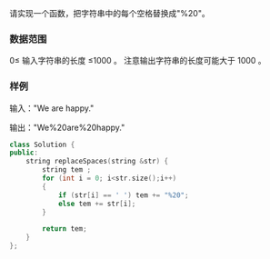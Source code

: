 请实现一个函数，把字符串中的每个空格替换成"%20"。

### 数据范围
0≤
 输入字符串的长度 ≤1000
。
注意输出字符串的长度可能大于 1000
。

### 样例
输入："We are happy."  

输出："We%20are%20happy."

```c++
class Solution {
public:
    string replaceSpaces(string &str) {
        string tem ;
        for (int i = 0; i<str.size();i++)
        {
            if (str[i] == ' ') tem += "%20";
            else tem += str[i];
        }
    
        return tem;
    }
};
```
